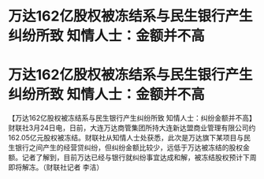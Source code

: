# 万达162亿股权被冻结系与民生银行产生纠纷所致 知情人士：金额并不高

# 万达162亿股权被冻结系与民生银行产生纠纷所致 知情人士：金额并不高

【万达162亿股权被冻结系与民生银行产生纠纷所致
知情人士：纠纷金额并不高】财联社3月24日电，日前，大连万达商管集团所持大连新达盟商业管理有限公司约162.05亿元股权被冻结。财联社从知情人士处获悉，此次是万达旗下某项目与民生银行之间产生的经营贷纠纷，但纠纷金额比较少，远低于万达被冻结的股权金额。记者了解到，目前万达已经与银行就纠纷事宜达成和解，被冻结股权预计下周即将解冻。（财联社记者
李洁）

